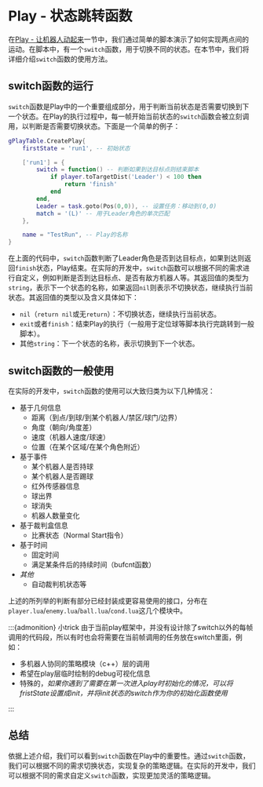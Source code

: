 # Play - 状态跳转函数
在[Play - 让机器人动起来](./1_2_0_simple_play.md)一节中，我们通过简单的脚本演示了如何实现两点间的运动。在脚本中，有一个`switch`函数，用于切换不同的状态。在本节中，我们将详细介绍`switch`函数的使用方法。

## switch函数的运行

`switch`函数是Play中的一个重要组成部分，用于判断当前状态是否需要切换到下一个状态。在Play的执行过程中，每一帧开始当前状态的`switch`函数会被立刻调用，以判断是否需要切换状态。下面是一个简单的例子：

```lua
gPlayTable.CreatePlay{
    firstState = 'run1', -- 初始状态

    ['run1'] = {
        switch = function() -- 判断如果到达目标点则结束脚本
            if player.toTargetDist('Leader') < 100 then
                return 'finish'
            end
        end,
        Leader = task.goto(Pos(0,0)), -- 设置任务：移动到(0,0)
        match = '(L)' -- 用于Leader角色的单次匹配
    },

    name = "TestRun", -- Play的名称
}
```

在上面的代码中，`switch`函数判断了Leader角色是否到达目标点，如果到达则返回`finish`状态，Play结束。在实际的开发中，`switch`函数可以根据不同的需求进行自定义，例如判断是否到达目标点、是否有敌方机器人等。其返回值的类型为`string`，表示下一个状态的名称，如果返回`nil`则表示不切换状态，继续执行当前状态。其返回值的类型以及含义具体如下：

- `nil`（`return nil`或无`return`）：不切换状态，继续执行当前状态。
- `exit`或者`finish`：结束Play的执行（一般用于定位球等脚本执行完跳转到一般脚本）。
- 其他`string`：下一个状态的名称，表示切换到下一个状态。

## switch函数的一般使用

在实际的开发中，`switch`函数的使用可以大致归类为以下几种情况：

* 基于几何信息
    * 距离（到点/到球/到某个机器人/禁区/球门/边界）
    * 角度（朝向/角度差）
    * 速度（机器人速度/球速）
    * 位置（在某个区域/在某个角色附近）
* 基于事件
    * 某个机器人是否持球
    * 某个机器人是否踢球
    * 红外传感器信息
    * 球出界
    * 球消失
    * 机器人数量变化
* 基于裁判盒信息
    * 比赛状态（Normal Start指令）
* 基于时间
    * 固定时间
    * 满足某条件后的持续时间（bufcnt函数）
* *其他*
    * 自动裁判机状态等

上述的所列举的判断有部分已经封装成更容易使用的接口，分布在`player.lua`/`enemy.lua`/`ball.lua`/`cond.lua`这几个模块中。

:::{admonition} 小trick
由于当前play框架中，并没有设计除了switch以外的每帧调用的代码段，所以有时也会将需要在当前帧调用的任务放在switch里面，例如：
* 多机器人协同的策略模块（c++）层的调用
* 希望在play层临时绘制的debug可视化信息
* 特殊的，*如果你遇到了需要在第一次进入play时初始化的情况，可以将fristState设置成init，并将init状态的switch作为你的初始化函数使用*

:::

## 总结

依据上述介绍，我们可以看到`switch`函数在Play中的重要性。通过`switch`函数，我们可以根据不同的需求切换状态，实现复杂的策略逻辑。在实际的开发中，我们可以根据不同的需求自定义`switch`函数，实现更加灵活的策略逻辑。